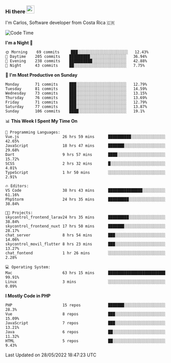 ### Hi there <img src="https://media.giphy.com/media/hvRJCLFzcasrR4ia7z/giphy.gif" width="25px">

I'm Carlos, Software developer from Costa Rica 🇨🇷

<!--START_SECTION:waka-->
![Code Time](http://img.shields.io/badge/Code%20Time-0%20secs-blue)

**I'm a Night 🦉** 

```text
🌞 Morning    69 commits     ███░░░░░░░░░░░░░░░░░░░░░░   12.43% 
🌆 Daytime    205 commits    █████████░░░░░░░░░░░░░░░░   36.94% 
🌃 Evening    238 commits    ██████████░░░░░░░░░░░░░░░   42.88% 
🌙 Night      43 commits     ██░░░░░░░░░░░░░░░░░░░░░░░   7.75%

```
📅 **I'm Most Productive on Sunday** 

```text
Monday       71 commits     ███░░░░░░░░░░░░░░░░░░░░░░   12.79% 
Tuesday      81 commits     ███░░░░░░░░░░░░░░░░░░░░░░   14.59% 
Wednesday    73 commits     ███░░░░░░░░░░░░░░░░░░░░░░   13.15% 
Thursday     76 commits     ███░░░░░░░░░░░░░░░░░░░░░░   13.69% 
Friday       71 commits     ███░░░░░░░░░░░░░░░░░░░░░░   12.79% 
Saturday     77 commits     ███░░░░░░░░░░░░░░░░░░░░░░   13.87% 
Sunday       106 commits    ████░░░░░░░░░░░░░░░░░░░░░   19.1%

```


📊 **This Week I Spent My Time On** 

```text
💬 Programming Languages: 
Vue.js                   26 hrs 59 mins      ██████████░░░░░░░░░░░░░░░   42.65% 
JavaScript               18 hrs 47 mins      ███████░░░░░░░░░░░░░░░░░░   29.68% 
Dart                     9 hrs 57 mins       ████░░░░░░░░░░░░░░░░░░░░░   15.72% 
SCSS                     2 hrs 32 mins       █░░░░░░░░░░░░░░░░░░░░░░░░   4.01% 
TypeScript               1 hr 50 mins        ░░░░░░░░░░░░░░░░░░░░░░░░░   2.91%

🔥 Editors: 
VS Code                  38 hrs 43 mins      ███████████████░░░░░░░░░░   61.16% 
PhpStorm                 24 hrs 35 mins      █████████░░░░░░░░░░░░░░░░   38.84%

🐱‍💻 Projects: 
skycontrol_frontend_larav24 hrs 35 mins      █████████░░░░░░░░░░░░░░░░   38.84% 
skycontrol_frontend_nuxt 17 hrs 50 mins      ███████░░░░░░░░░░░░░░░░░░   28.17% 
chat_server              8 hrs 54 mins       ███░░░░░░░░░░░░░░░░░░░░░░   14.06% 
skycontrol_movil_flutter 8 hrs 23 mins       ███░░░░░░░░░░░░░░░░░░░░░░   13.27% 
chat_fontend             1 hr 26 mins        ░░░░░░░░░░░░░░░░░░░░░░░░░   2.28%

💻 Operating System: 
Mac                      63 hrs 15 mins      █████████████████████████   99.91% 
Linux                    3 mins              ░░░░░░░░░░░░░░░░░░░░░░░░░   0.09%

```

**I Mostly Code in PHP** 

```text
PHP                      15 repos            ███████░░░░░░░░░░░░░░░░░░   28.3% 
Vue                      8 repos             ███░░░░░░░░░░░░░░░░░░░░░░   15.09% 
JavaScript               7 repos             ███░░░░░░░░░░░░░░░░░░░░░░   13.21% 
Java                     6 repos             ██░░░░░░░░░░░░░░░░░░░░░░░   11.32% 
HTML                     5 repos             ██░░░░░░░░░░░░░░░░░░░░░░░   9.43%

```



 Last Updated on 28/05/2022 18:47:23 UTC
<!--END_SECTION:waka-->
